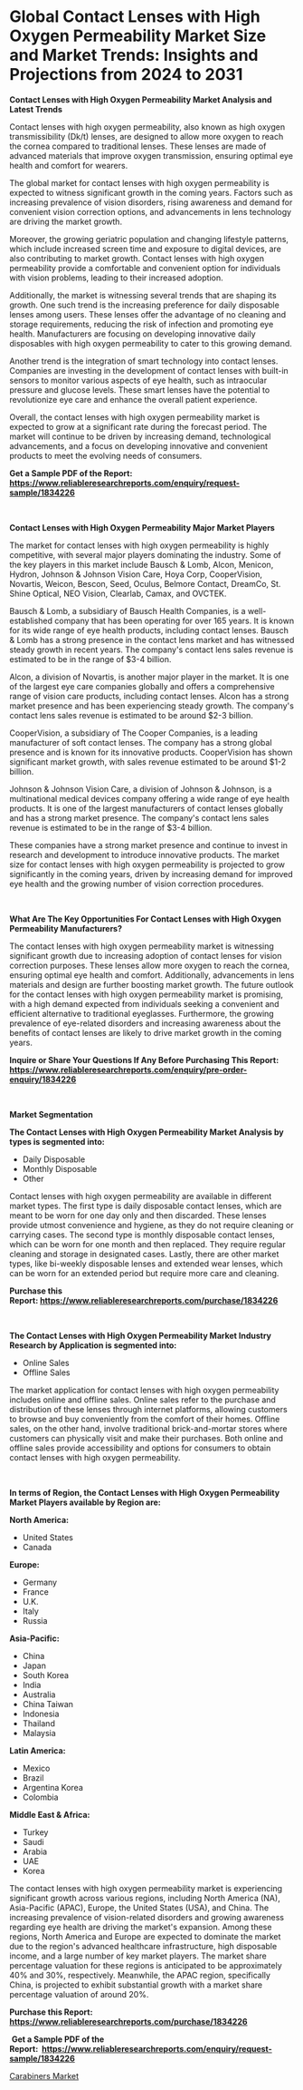 <p><h1>Global Contact Lenses with High Oxygen Permeability Market Size and Market Trends: Insights and Projections from 2024 to 2031</h1></p><p><strong>Contact Lenses with High Oxygen Permeability Market Analysis and Latest Trends</strong></p>
<p><p>Contact lenses with high oxygen permeability, also known as high oxygen transmissibility (Dk/t) lenses, are designed to allow more oxygen to reach the cornea compared to traditional lenses. These lenses are made of advanced materials that improve oxygen transmission, ensuring optimal eye health and comfort for wearers.</p><p>The global market for contact lenses with high oxygen permeability is expected to witness significant growth in the coming years. Factors such as increasing prevalence of vision disorders, rising awareness and demand for convenient vision correction options, and advancements in lens technology are driving the market growth.</p><p>Moreover, the growing geriatric population and changing lifestyle patterns, which include increased screen time and exposure to digital devices, are also contributing to market growth. Contact lenses with high oxygen permeability provide a comfortable and convenient option for individuals with vision problems, leading to their increased adoption.</p><p>Additionally, the market is witnessing several trends that are shaping its growth. One such trend is the increasing preference for daily disposable lenses among users. These lenses offer the advantage of no cleaning and storage requirements, reducing the risk of infection and promoting eye health. Manufacturers are focusing on developing innovative daily disposables with high oxygen permeability to cater to this growing demand.</p><p>Another trend is the integration of smart technology into contact lenses. Companies are investing in the development of contact lenses with built-in sensors to monitor various aspects of eye health, such as intraocular pressure and glucose levels. These smart lenses have the potential to revolutionize eye care and enhance the overall patient experience.</p><p>Overall, the contact lenses with high oxygen permeability market is expected to grow at a significant rate during the forecast period. The market will continue to be driven by increasing demand, technological advancements, and a focus on developing innovative and convenient products to meet the evolving needs of consumers.</p></p>
<p><strong>Get a Sample PDF of the Report:&nbsp; <a href="https://www.reliableresearchreports.com/enquiry/request-sample/1834226">https://www.reliableresearchreports.com/enquiry/request-sample/1834226</a></strong></p>
<p>&nbsp;</p>
<p><strong>Contact Lenses with High Oxygen Permeability Major Market Players</strong></p>
<p><p>The market for contact lenses with high oxygen permeability is highly competitive, with several major players dominating the industry. Some of the key players in this market include Bausch & Lomb, Alcon, Menicon, Hydron, Johnson & Johnson Vision Care, Hoya Corp, CooperVision, Novartis, Weicon, Bescon, Seed, Oculus, Belmore Contact, DreamCo, St. Shine Optical, NEO Vision, Clearlab, Camax, and OVCTEK.</p><p>Bausch & Lomb, a subsidiary of Bausch Health Companies, is a well-established company that has been operating for over 165 years. It is known for its wide range of eye health products, including contact lenses. Bausch & Lomb has a strong presence in the contact lens market and has witnessed steady growth in recent years. The company's contact lens sales revenue is estimated to be in the range of $3-4 billion.</p><p>Alcon, a division of Novartis, is another major player in the market. It is one of the largest eye care companies globally and offers a comprehensive range of vision care products, including contact lenses. Alcon has a strong market presence and has been experiencing steady growth. The company's contact lens sales revenue is estimated to be around $2-3 billion.</p><p>CooperVision, a subsidiary of The Cooper Companies, is a leading manufacturer of soft contact lenses. The company has a strong global presence and is known for its innovative products. CooperVision has shown significant market growth, with sales revenue estimated to be around $1-2 billion.</p><p>Johnson & Johnson Vision Care, a division of Johnson & Johnson, is a multinational medical devices company offering a wide range of eye health products. It is one of the largest manufacturers of contact lenses globally and has a strong market presence. The company's contact lens sales revenue is estimated to be in the range of $3-4 billion.</p><p>These companies have a strong market presence and continue to invest in research and development to introduce innovative products. The market size for contact lenses with high oxygen permeability is projected to grow significantly in the coming years, driven by increasing demand for improved eye health and the growing number of vision correction procedures.</p></p>
<p>&nbsp;</p>
<p><strong>What Are The Key Opportunities For Contact Lenses with High Oxygen Permeability Manufacturers?</strong></p>
<p><p>The contact lenses with high oxygen permeability market is witnessing significant growth due to increasing adoption of contact lenses for vision correction purposes. These lenses allow more oxygen to reach the cornea, ensuring optimal eye health and comfort. Additionally, advancements in lens materials and design are further boosting market growth. The future outlook for the contact lenses with high oxygen permeability market is promising, with a high demand expected from individuals seeking a convenient and efficient alternative to traditional eyeglasses. Furthermore, the growing prevalence of eye-related disorders and increasing awareness about the benefits of contact lenses are likely to drive market growth in the coming years.</p></p>
<p><strong>Inquire or Share Your Questions If Any Before Purchasing This Report: <a href="https://www.reliableresearchreports.com/enquiry/pre-order-enquiry/1834226">https://www.reliableresearchreports.com/enquiry/pre-order-enquiry/1834226</a></strong></p>
<p>&nbsp;</p>
<p><strong>Market Segmentation</strong></p>
<p><strong>The Contact Lenses with High Oxygen Permeability Market Analysis by types is segmented into:</strong></p>
<p><ul><li>Daily Disposable</li><li>Monthly Disposable</li><li>Other</li></ul></p>
<p><p>Contact lenses with high oxygen permeability are available in different market types. The first type is daily disposable contact lenses, which are meant to be worn for one day only and then discarded. These lenses provide utmost convenience and hygiene, as they do not require cleaning or carrying cases. The second type is monthly disposable contact lenses, which can be worn for one month and then replaced. They require regular cleaning and storage in designated cases. Lastly, there are other market types, like bi-weekly disposable lenses and extended wear lenses, which can be worn for an extended period but require more care and cleaning.</p></p>
<p><strong>Purchase this Report:&nbsp;<a href="https://www.reliableresearchreports.com/purchase/1834226">https://www.reliableresearchreports.com/purchase/1834226</a></strong></p>
<p>&nbsp;</p>
<p><strong>The Contact Lenses with High Oxygen Permeability Market Industry Research by Application is segmented into:</strong></p>
<p><ul><li>Online Sales</li><li>Offline Sales</li></ul></p>
<p><p>The market application for contact lenses with high oxygen permeability includes online and offline sales. Online sales refer to the purchase and distribution of these lenses through internet platforms, allowing customers to browse and buy conveniently from the comfort of their homes. Offline sales, on the other hand, involve traditional brick-and-mortar stores where customers can physically visit and make their purchases. Both online and offline sales provide accessibility and options for consumers to obtain contact lenses with high oxygen permeability.</p></p>
<p>&nbsp;</p>
<p><strong>In terms of Region, the Contact Lenses with High Oxygen Permeability Market Players available by Region are:</strong></p>
<p>
    <p> <strong> North America: </strong>
        <ul>
            <li>United States</li>
            <li>Canada</li>
        </ul>
        </p> 
    <p> <strong> Europe: </strong>
        <ul>
            <li>Germany</li>
            <li>France</li>
            <li>U.K.</li>
            <li>Italy</li>
            <li>Russia</li>
        </ul>
        </p> 
    <p> <strong> Asia-Pacific: </strong>
        <ul>
            <li>China</li>
            <li>Japan</li>
            <li>South Korea</li>
            <li>India</li>
            <li>Australia</li>
            <li>China Taiwan</li>
            <li>Indonesia</li>
            <li>Thailand</li>
            <li>Malaysia</li>
        </ul>
        </p> 
    <p> <strong> Latin America: </strong>
        <ul>
            <li>Mexico</li>
            <li>Brazil</li>
            <li>Argentina Korea</li>
            <li>Colombia</li>
        </ul>
        </p> 
    <p> <strong> Middle East & Africa: </strong>
        <ul>
            <li>Turkey</li>
            <li>Saudi</li>
            <li>Arabia</li>
            <li>UAE</li>
            <li>Korea</li>
        </ul>
    </p>
    </p>
<p><p>The contact lenses with high oxygen permeability market is experiencing significant growth across various regions, including North America (NA), Asia-Pacific (APAC), Europe, the United States (USA), and China. The increasing prevalence of vision-related disorders and growing awareness regarding eye health are driving the market's expansion. Among these regions, North America and Europe are expected to dominate the market due to the region's advanced healthcare infrastructure, high disposable income, and a large number of key market players. The market share percentage valuation for these regions is anticipated to be approximately 40% and 30%, respectively. Meanwhile, the APAC region, specifically China, is projected to exhibit substantial growth with a market share percentage valuation of around 20%.</p></p>
<p><strong>Purchase this Report: <a href="https://www.reliableresearchreports.com/purchase/1834226">https://www.reliableresearchreports.com/purchase/1834226</a></strong></p>
<p>&nbsp;<strong>Get a Sample PDF of the Report:&nbsp;&nbsp;<a href="https://www.reliableresearchreports.com/enquiry/request-sample/1834226">https://www.reliableresearchreports.com/enquiry/request-sample/1834226</a></strong></p>
<p><strong></strong></p>
<p><p><a href="https://github.com/chartsaturn/Market-Research-Report-List-1/blob/main/carabiners-market.md">Carabiners Market</a></p></p>